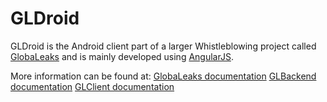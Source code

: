 # GLDroid

GLDroid is the Android client part of a larger Whistleblowing project called [GlobaLeaks](https://github.com/globaleaks/GlobaLeaks/wiki/) and is mainly developed using [AngularJS](http://angularjs.org/).

More information can be found at:
[GlobaLeaks documentation](https://github.com/globaleaks/GlobaLeaks/wiki)
[GLBackend documentation](https://github.com/globaleaks/GLBackend/wiki)
[GLClient documentation](https://github.com/globaleaks/GLClient/wiki)
